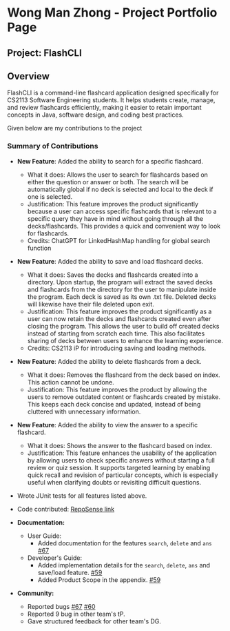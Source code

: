 # Wong Man Zhong - Project Portfolio Page

## Project: FlashCLI
## Overview
FlashCLI is a command-line flashcard application designed specifically for CS2113 Software Engineering students. It helps students create, manage, and review flashcards efficiently, making it easier to retain important concepts in Java, software design, and coding best practices.

Given below are my contributions to the project
### Summary of Contributions 
- **New Feature**: Added the ability to search for a specific flashcard.
  - What it does: Allows the user to search for flashcards based on either the question or answer or both.
  The search will be automatically global if no deck is selected and local to the deck if one is selected.
  - Justification: This feature improves the product significantly because a user can access specific flashcards
  that is relevant to a specific query they have in mind without going through all the decks/flashcards.
  This provides a quick and convenient way to look for flashcards.
  - Credits: ChatGPT for LinkedHashMap handling for global search function
- **New Feature**: Added the ability to save and load flashcard decks.
  - What it does: Saves the decks and flashcards created into a directory.
  Upon startup, the program will extract the saved decks and flashcards from the directory for the user to manipulate
  inside the program. Each deck is saved as its own .txt file. Deleted decks will likewise have their file deleted upon exit. 
  - Justification: This feature improves the product significantly as a user can now retain the decks and flashcards created
  even after closing the program. This allows the user to build off created decks instead of starting from scratch each time.
  This also facilitates sharing of decks between users to enhance the learning experience.
  - Credits: CS2113 iP for introducing saving and loading methods.
- **New Feature**: Added the ability to delete flashcards from a deck.
  - What it does: Removes the flashcard from the deck based on index. This action cannot be undone.
  - Justification: This feature improves the product by allowing the users to remove outdated content or flashcards created by mistake.
  This keeps each deck concise and updated, instead of being cluttered with unnecessary information.

- **New Feature**: Added the ability to view the answer to a specific flashcard.
  - What it does: Shows the answer to the flashcard based on index.
  - Justification: This feature enhances the usability of the application by allowing users to check specific answers 
  without starting a full review or quiz session.
  It supports targeted learning by enabling quick recall and revision of particular concepts,
  which is especially useful when clarifying doubts or revisiting difficult questions.

- Wrote JUnit tests for all features listed above.
- Code contributed: [RepoSense link](https://nus-cs2113-ay2425s2.github.io/tp-dashboard/?search=manz9802&breakdown=true&sort=groupTitle%20dsc&sortWithin=title&since=2025-02-21&timeframe=commit&mergegroup=&groupSelect=groupByRepos&checkedFileTypes=docs~functional-code~test-code~other)
- **Documentation:**
  - User Guide:
    - Added documentation for the features `search`, `delete` and `ans` [#67](https://github.com/AY2425S2-CS2113-F11-4/tp/pull/67)
  - Developer's Guide:
    - Added implementation details for the `search`, `delete`, `ans` and save/load feature. [#59](https://github.com/AY2425S2-CS2113-F11-4/tp/pull/59)
    - Added Product Scope in the appendix. [#59](https://github.com/AY2425S2-CS2113-F11-4/tp/pull/59)
- **Community:**
  - Reported bugs [#67](https://github.com/AY2425S2-CS2113-F11-4/tp/pull/67) [#60](https://github.com/AY2425S2-CS2113-F11-4/tp/pull/60)
  - Reported 9 bug in other team's tP.
  - Gave structured feedback for other team's DG.